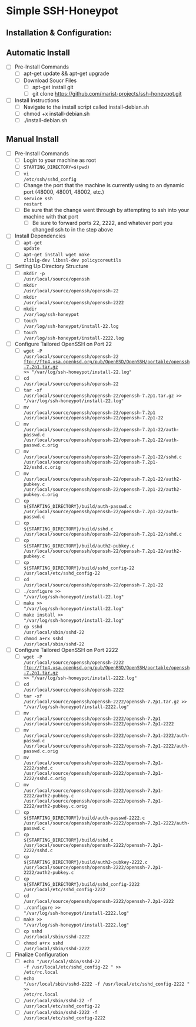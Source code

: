 # Simple SSH-Honeypot

## Installation & Configuration:

## Automatic Install
- [ ] Pre-Install Commands
	- [ ] apt-get update && apt-get upgrade
	- [ ] Download Soucr Files
		- [ ] apt-get install git
		- [ ] git clone https://github.com/marist-projects/ssh-honeypot.git
- [ ] Install Instructions
	- [ ] Navigate to the install script called install-debian.sh
	- [ ] chmod +x install-debian.sh
	- [ ] ./install-debian.sh
	
## Manual Install
- [ ] Pre-Install Commands
	- [ ] Login to your machine as root
	- [ ] <code>STARTING_DIRECTORY=$(pwd)</code>
	- [ ] <code>vi /etc/ssh/sshd_config</code>
	- [ ] Change the port that the machine is currently using to an dynamic port (48000, 48001, 48002, etc.)
	- [ ] <code>service ssh restart</code>
	- [ ] Be sure that the change went through by attempting to ssh into your machine with that port
		- [ ] Be sure to forward ports 22, 2222, and whatever port you changed ssh to in the step above 
- [ ] Install Dependencies
	- [ ] <code>apt-get update</code>
	- [ ] <code>apt-get install wget make zlib1g-dev libssl-dev policycoreutils</code>
- [ ] Setting Up Directory Structure
	- [ ] <code>mkdir -p /usr/local/source/openssh</code>
	- [ ] <code>mkdir /usr/local/source/openssh/openssh-22</code>
	- [ ] <code>mkdir /usr/local/source/openssh/openssh-2222</code>
	- [ ] <code>mkdir /var/log/ssh-honeypot</code>
	- [ ] <code>touch /var/log/ssh-honeypot/install-22.log</code>
	- [ ] <code>touch /var/log/ssh-honeypot/install-2222.log</code>
- [ ] Configure Tailored OpenSSH on Port 22
	- [ ] <code>wget -P /usr/local/source/openssh/openssh-22 ftp://ftp4.usa.openbsd.org/pub/OpenBSD/OpenSSH/portable/openssh-7.2p1.tar.gz >> "/var/log/ssh-honeypot/install-22.log"</code>
	- [ ] <code>cd /usr/local/source/openssh/openssh-22</code>
	- [ ] <code>tar -xf /usr/local/source/openssh/openssh-22/openssh-7.2p1.tar.gz >> "/var/log/ssh-honeypot/install-22.log"</code>
	- [ ] <code>mv /usr/local/source/openssh/openssh-22/openssh-7.2p1 /usr/local/source/openssh/openssh-22/openssh-7.2p1-22</code>
	- [ ] <code>mv /usr/local/source/openssh/openssh-22/openssh-7.2p1-22/auth-passwd.c /usr/local/source/openssh/openssh-22/openssh-7.2p1-22/auth-passwd.c.orig</code>
	- [ ] <code>mv /usr/local/source/openssh/openssh-22/openssh-7.2p1-22/sshd.c /usr/local/source/openssh/openssh-22/openssh-7.2p1-22/sshd.c.orig</code>
	- [ ] <code>mv /usr/local/source/openssh/openssh-22/openssh-7.2p1-22/auth2-pubkey.c /usr/local/source/openssh/openssh-22/openssh-7.2p1-22/auth2-pubkey.c.orig</code>
	- [ ] <code>cp ${STARTING_DIRECTORY}/build/auth-passwd.c /usr/local/source/openssh/openssh-22/openssh-7.2p1-22/auth-passwd.c</code>
	- [ ] <code>cp ${STARTING_DIRECTORY}/build/sshd.c /usr/local/source/openssh/openssh-22/openssh-7.2p1-22/sshd.c</code>
	- [ ] <code>cp ${STARTING_DIRECTORY}/build/auth2-pubkey.c /usr/local/source/openssh/openssh-22/openssh-7.2p1-22/auth2-pubkey.c</code>
	- [ ] <code>cp ${STARTING_DIRECTORY}/build/sshd_config-22 /usr/local/etc/sshd_config-22</code>
	- [ ] <code>cd /usr/local/source/openssh/openssh-22/openssh-7.2p1-22</code>
	- [ ] <code>./configure >> "/var/log/ssh-honeypot/install-22.log"</code>
	- [ ] <code>make >> "/var/log/ssh-honeypot/install-22.log"</code>
	- [ ] <code>make install >> "/var/log/ssh-honeypot/install-22.log"</code>
	- [ ] <code>cp sshd /usr/local/sbin/sshd-22</code>
	- [ ] <code>chmod a+rx sshd /usr/local/sbin/sshd-22</code>
- [ ] Configure Tailored OpenSSH on Port 2222
	- [ ] <code>wget -P /usr/local/source/openssh/openssh-2222 ftp://ftp4.usa.openbsd.org/pub/OpenBSD/OpenSSH/portable/openssh-7.2p1.tar.gz >> "/var/log/ssh-honeypot/install-2222.log"</code>
	- [ ] <code>cd /usr/local/source/openssh/openssh-2222</code>
	- [ ] <code>tar -xf /usr/local/source/openssh/openssh-2222/openssh-7.2p1.tar.gz >> "/var/log/ssh-honeypot/install-2222.log"</code>
	- [ ] <code>mv /usr/local/source/openssh/openssh-2222/openssh-7.2p1 /usr/local/source/openssh/openssh-2222/openssh-7.2p1-2222</code>
	- [ ] <code>mv /usr/local/source/openssh/openssh-2222/openssh-7.2p1-2222/auth-passwd.c /usr/local/source/openssh/openssh-2222/openssh-7.2p1-2222/auth-passwd.c.orig</code>
	- [ ] <code>mv /usr/local/source/openssh/openssh-2222/openssh-7.2p1-2222/sshd.c /usr/local/source/openssh/openssh-2222/openssh-7.2p1-2222/sshd.c.orig</code>
	- [ ] <code>mv /usr/local/source/openssh/openssh-2222/openssh-7.2p1-2222/auth2-pubkey.c /usr/local/source/openssh/openssh-2222/openssh-7.2p1-2222/auth2-pubkey.c.orig</code>
	- [ ] <code>cp ${STARTING_DIRECTORY}/build/auth-passwd-2222.c /usr/local/source/openssh/openssh-2222/openssh-7.2p1-2222/auth-passwd.c</code>
	- [ ] <code>cp ${STARTING_DIRECTORY}/build/sshd.c /usr/local/source/openssh/openssh-2222/openssh-7.2p1-2222/sshd.c</code>
	- [ ] <code>cp ${STARTING_DIRECTORY}/build/auth2-pubkey-2222.c /usr/local/source/openssh/openssh-2222/openssh-7.2p1-2222/auth2-pubkey.c</code>
	- [ ] <code>cp ${STARTING_DIRECTORY}/build/sshd_config-2222 /usr/local/etc/sshd_config-2222</code>
	- [ ] <code>cd /usr/local/source/openssh/openssh-2222/openssh-7.2p1-2222</code>
	- [ ] <code>./configure >> "/var/log/ssh-honeypot/install-2222.log"</code>
	- [ ] <code>make >> "/var/log/ssh-honeypot/install-2222.log"</code>
	- [ ] <code>cp sshd /usr/local/sbin/sshd-2222</code>
	- [ ] <code>chmod a+rx sshd /usr/local/sbin/sshd-2222</code>
- [ ] Finalize Configuration
	- [ ] <code>echo "/usr/local/sbin/sshd-22 -f /usr/local/etc/sshd_config-22 " >> /etc/rc.local</code>
	- [ ] <code>echo "/usr/local/sbin/sshd-2222 -f /usr/local/etc/sshd_config-2222 " >> /etc/rc.local</code>
	- [ ] <code>/usr/local/sbin/sshd-22 -f /usr/local/etc/sshd_config-22</code>
	- [ ] <code>/usr/local/sbin/sshd-2222 -f /usr/local/etc/sshd_config-2222</code>
